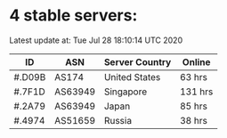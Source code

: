 # 4 stable servers:

Latest update at: Tue Jul 28 18:10:14 UTC 2020

| ID | ASN | Server Country | Online |
| -- | --- | -------------- | ------ |
| #.D09B | AS174 | United States | 63 hrs |
| #.7F1D | AS63949 | Singapore | 131 hrs |
| #.2A79 | AS63949 | Japan | 85 hrs |
| #.4974 | AS51659 | Russia | 38 hrs |

